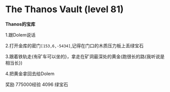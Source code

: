 # The Thanos Vault (level 81)
**Thanos的宝库**

1.跟Dolem说话

2.打开金库的密门`[153,6,-5434]`,记得在门口的木质压力板上丢绿宝石

3.跟着铁轨走{有矿车可以坐的}，拿走在矿洞最深处的黄金(跑很长的路{我听说是相当长})

4.把黄金拿回去给Dolem

奖励
775000经验
4096 绿宝石